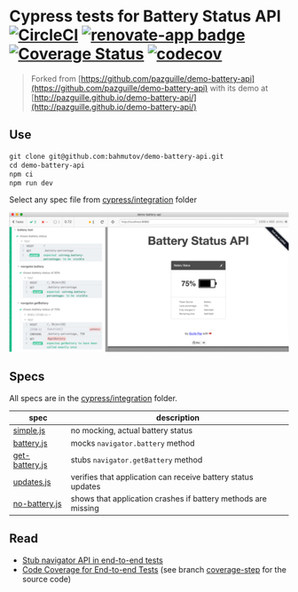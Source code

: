 # Cypress tests for Battery Status API [![CircleCI](https://circleci.com/gh/bahmutov/demo-battery-api.svg?style=svg)](https://circleci.com/gh/bahmutov/demo-battery-api) [![renovate-app badge][renovate-badge]][renovate-app] [![Coverage Status](https://coveralls.io/repos/github/bahmutov/demo-battery-api/badge.svg?branch=bundle)](https://coveralls.io/github/bahmutov/demo-battery-api?branch=bundle) [![codecov](https://codecov.io/gh/bahmutov/demo-battery-api/branch/add-codecov/graph/badge.svg)](https://codecov.io/gh/bahmutov/demo-battery-api)

> Forked from [https://github.com/pazguille/demo-battery-api](https://github.com/pazguille/demo-battery-api) with its demo at [http://pazguille.github.io/demo-battery-api/](http://pazguille.github.io/demo-battery-api/)

## Use

```
git clone git@github.com:bahmutov/demo-battery-api.git
cd demo-battery-api
npm ci
npm run dev
```

Select any spec file from [cypress/integration](cypress/integration) folder

![Battery tests](images/battery.png)

## Specs

All specs are in the [cypress/integration](cypress/integration) folder.

spec | description
--- | ---
[simple.js](cypress/integration/simple.js) | no mocking, actual battery status
[battery.js](cypress/integration/battery.js) | mocks `navigator.battery` method
[get-battery.js](cypress/integration/get-battery.js) | stubs `navigator.getBattery` method
[updates.js](cypress/integration/updates.js) | verifies that application can receive battery status updates
[no-battery.js](cypress/integration/no-battery.js) | shows that application crashes if battery methods are missing

## Read

- [Stub navigator API in end-to-end tests](https://glebbahmutov.com/blog/stub-navigator-api/)
- [Code Coverage for End-to-end Tests](https://glebbahmutov.com/blog/code-coverage-for-e2e-tests/) (see branch [coverage-step](https://github.com/bahmutov/demo-battery-api/tree/coverage-step) for the source code)

[renovate-badge]: https://img.shields.io/badge/renovate-app-blue.svg
[renovate-app]: https://renovateapp.com/
